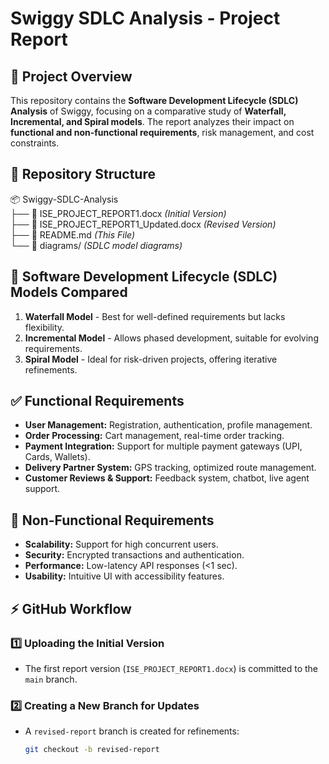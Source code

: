 # Swiggy SDLC Analysis - Project Report

## 📌 Project Overview
This repository contains the **Software Development Lifecycle (SDLC) Analysis** of Swiggy, focusing on a comparative study of **Waterfall, Incremental, and Spiral models**. The report analyzes their impact on **functional and non-functional requirements**, risk management, and cost constraints.

## 📂 Repository Structure
📦 Swiggy-SDLC-Analysis  
├── 📜 ISE_PROJECT_REPORT1.docx *(Initial Version)*  
├── 📜 ISE_PROJECT_REPORT1_Updated.docx *(Revised Version)*  
├── 📜 README.md *(This File)*  
└──  📂 diagrams/ *(SDLC model diagrams)*  

## 🔄 Software Development Lifecycle (SDLC) Models Compared
1. **Waterfall Model** - Best for well-defined requirements but lacks flexibility.  
2. **Incremental Model** - Allows phased development, suitable for evolving requirements.  
3. **Spiral Model** - Ideal for risk-driven projects, offering iterative refinements.  

## ✅ Functional Requirements
- **User Management:** Registration, authentication, profile management.  
- **Order Processing:** Cart management, real-time order tracking.  
- **Payment Integration:** Support for multiple payment gateways (UPI, Cards, Wallets).  
- **Delivery Partner System:** GPS tracking, optimized route management.  
- **Customer Reviews & Support:** Feedback system, chatbot, live agent support.  

## 🚀 Non-Functional Requirements
- **Scalability:** Support for high concurrent users.  
- **Security:** Encrypted transactions and authentication.  
- **Performance:** Low-latency API responses (<1 sec).  
- **Usability:** Intuitive UI with accessibility features.  

## ⚡ GitHub Workflow
### **1️⃣ Uploading the Initial Version**
- The first report version (`ISE_PROJECT_REPORT1.docx`) is committed to the `main` branch.  

### **2️⃣ Creating a New Branch for Updates**
- A `revised-report` branch is created for refinements:  
  ```sh
  git checkout -b revised-report
